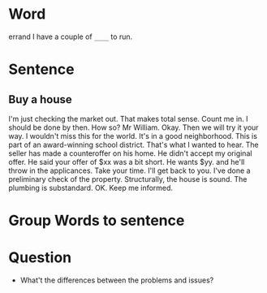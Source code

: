 # Word
errand
I have a couple of `____` to run.

# Sentence
## Buy a house
I'm just checking the market out.
That makes total sense. Count me in.
I should be done by then.
How so? Mr William.
Okay. Then we will try it your way.
I wouldn't miss this for the world.
It's in a good neighborhood.
This is part of an award-winning school district.
That's what I wanted to hear.
The seller has made a counteroffer on his home.
He didn't accept my original offer.
He said your offer of $xx was a bit short.
He wants $yy. and he'll throw in the applicances.
Take your time. 
I'll get back to you.
I've done a preliminary check of the property.
Structurally, the house is sound.
The plumbing is substandard.
OK. Keep me informed.

# Group Words to sentence

# Question
- What't the differences between the problems and issues?








